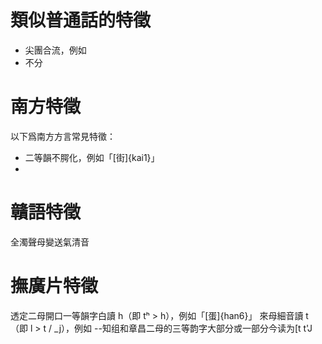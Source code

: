 # 類似普通話的特徵

- 尖團合流，例如
- 不分

# 南方特徵

以下爲南方方言常見特徵：

- 二等韻不腭化，例如「[街]{kai1}」
-

# 贛語特徵

全濁聲母變送氣清音

# 撫廣片特徵

透定二母開口一等韻字白讀 h（即 tʰ > h），例如「[蛋]{han6}」
來母細音讀 t（即 l > t / \_j），例如
--知组和章昌二母的三等韵字大部分或一部分今读为[t t'J

<!-- 撫州話有後鼻音，但缺少 eng, ing，所以撫州人講普通話時不太分 en/eng, in/ing 。
關於 iau 韻：臨川話是 ieu 而非 iau 。 -->
